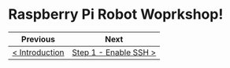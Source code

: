 # Raspberry Pi Robot Woprkshop! #




| Previous | Next |
| -------- | ---- |
| [< Introduction](/README.md) | [Step 1 - Enable SSH >](01-enable-ssh.md) |